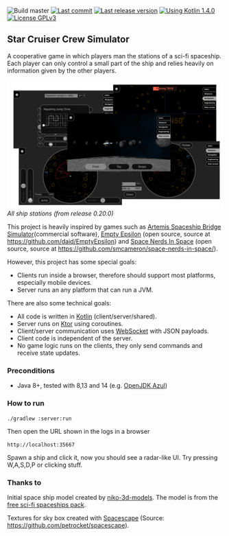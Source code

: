 ![Build master](https://github.com/weaselflink/star-cruiser/workflows/Build%20master/badge.svg) 
[![Last commit](https://img.shields.io/github/last-commit/weaselflink/star-cruiser)](https://github.com/weaselflink/star-cruiser/commits/master)
[![Last release version](https://img.shields.io/github/v/release/weaselflink/star-cruiser)](https://github.com/weaselflink/star-cruiser/releases/latest)
[![Using Kotlin 1.4.0](https://img.shields.io/badge/kotlin-1.4.0-blue)](https://blog.jetbrains.com/kotlin/2020/08/kotlin-1-4-released-with-a-focus-on-quality-and-performance/)
[![License GPLv3](https://img.shields.io/github/license/weaselflink/star-cruiser)](https://github.com/weaselflink/star-cruiser/blob/master/LICENSE)

## Star Cruiser Crew Simulator

A cooperative game in which players man the stations of a sci-fi spaceship. Each player can only
control a small part of the ship and relies heavily on information given by the other players.

![Collage of stations](docs/collage.png)
*All ship stations (from release 0.20.0)*

This project is heavily inspired by games such as 
[Artemis Spaceship Bridge Simulator](https://artemisspaceshipbridge.com/)(commercial software), 
[Empty Epsilon](https://daid.github.io/EmptyEpsilon/) (open source, source at https://github.com/daid/EmptyEpsilon)
and [Space Nerds In Space](https://smcameron.github.io/space-nerds-in-space/) 
(open source, source at https://github.com/smcameron/space-nerds-in-space/).

However, this project has some special goals:
* Clients run inside a browser, therefore should support most platforms, especially mobile devices.
* Server runs an any platform that can run a JVM.

There are also some technical goals:
* All code is written in [Kotlin](https://kotlinlang.org/) (client/server/shared).
* Server runs on [Ktor](https://ktor.io/servers/index.html) using coroutines.
* Client/server communication uses [WebSocket](https://javascript.info/websocket) with JSON payloads.
* Client code is independent of the server.
* No game logic runs on the clients, they only send commands and receive state updates.

### Preconditions

* Java 8+, tested with 8,13 and 14 (e.g. [OpenJDK Azul](https://www.azul.com/downloads/zulu-community/?version=java-14&package=jdk))

### How to run

    ./gradlew :server:run
    
Then open the URL shown in the logs in a browser

    http://localhost:35667

Spawn a ship and click it, now you should see a radar-like UI.
Try pressing W,A,S,D,P or clicking stuff.

### Thanks to

Initial space ship model created by [niko-3d-models](https://niko-3d-models.itch.io). 
The model is from the [free sci-fi spaceships pack](https://niko-3d-models.itch.io/free-sc-fi-spaceships-pack).

Textures for sky box created with [Spacescape](http://wwwtyro.github.io/space-3d) 
(Source: https://github.com/petrocket/spacescape).
